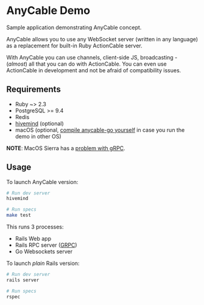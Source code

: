 # AnyCable Demo

Sample application demonstrating AnyCable concept.

AnyCable allows you to use any WebSocket server (written in any language) as a replacement for built-in Ruby ActionCable server.

With AnyCable you can use channels, client-side JS, broadcasting - (_almost_) all that you can do with ActionCable. You can even use ActionCable in development and not be afraid of compatibility issues.

## Requirements

- Ruby ~> 2.3
- PostgreSQL >= 9.4
- Redis
- [hivemind](https://github.com/DarthSim/hivemind) (optional)
- macOS (optional, [compile anycable-go yourself](https://github.com/anycable/anycable-go#installation) in case you run the demo in other OS)

**NOTE**: MacOS Sierra has a [problem with gRPC](https://github.com/grpc/grpc/issues/8403).


## Usage

To launch AnyCable version:

```sh
# Run dev server
hivemind

# Run specs
make test
```

This runs 3 processes:
- Rails Web app
- Rails RPC server ([GRPC](http://www.grpc.io))
- Go Websockets server

To launch _plain_ Rails version:

```sh
# Run dev server
rails server

# Run specs
rspec
```
